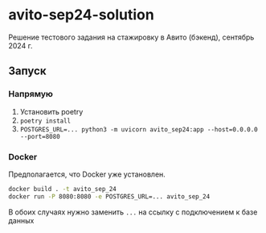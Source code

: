 # avito-sep24-solution

Решение тестового задания на стажировку в Авито (бэкенд), сентябрь 2024 г.

## Запуск

### Напрямую

1. Установить poetry
2. `poetry install`
3. `POSTGRES_URL=... python3 -m uvicorn avito_sep24:app --host=0.0.0.0 --port=8080`

### Docker

Предполагается, что Docker уже установлен.

```bash
docker build . -t avito_sep_24
docker run -P 8080:8080 -e POSTGRES_URL=... avito_sep_24
```

В обоих случаях нужно заменить `...` на ссылку с подключением к базе данных
